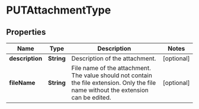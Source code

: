 
# PUTAttachmentType

## Properties
Name | Type | Description | Notes
------------ | ------------- | ------------- | -------------
**description** | **String** | Description of the attachment.  |  [optional]
**fileName** | **String** | File name of the attachment. The value should not contain the file extension. Only the file name without the extension can be edited.  |  [optional]



